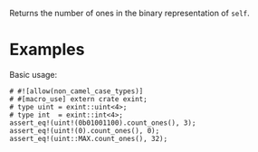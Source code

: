 Returns the number of ones in the binary representation of `self`.

# Examples

Basic usage:

```
# #![allow(non_camel_case_types)]
# #[macro_use] extern crate exint;
# type uint = exint::uint<4>;
# type int  = exint::int<4>;
assert_eq!(uint!(0b01001100).count_ones(), 3);
assert_eq!(uint!(0).count_ones(), 0);
assert_eq!(uint::MAX.count_ones(), 32);
```
